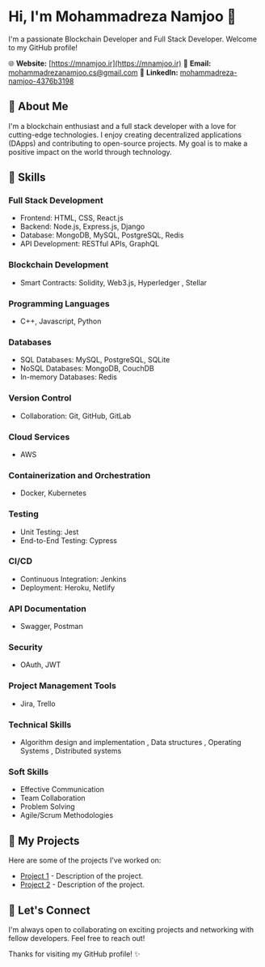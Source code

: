 # Hi, I'm Mohammadreza Namjoo 👋

I'm a passionate Blockchain Developer and Full Stack Developer. Welcome to my GitHub profile!

🌐 **Website:** [https://mnamjoo.ir](https://mnamjoo.ir)
📧 **Email:** [mohammadrezanamjoo.cs@gmail.com](mailto:mohammadrezanamjoo.cs@gmail.com)
📱 **LinkedIn:** [mohammadreza-namjoo-4376b3198](https://www.linkedin.com/in/mohammadreza-namjoo-4376b3198/)

## 🚀 About Me

I'm a blockchain enthusiast and a full stack developer with a love for cutting-edge technologies. I enjoy creating decentralized applications (DApps) and contributing to open-source projects. My goal is to make a positive impact on the world through technology.

## 💼 Skills

### Full Stack Development
- Frontend: HTML, CSS, React.js
- Backend: Node.js, Express.js, Django
- Database: MongoDB, MySQL, PostgreSQL, Redis
- API Development: RESTful APIs, GraphQL

### Blockchain Development
- Smart Contracts: Solidity, Web3.js, Hyperledger , Stellar

### Programming Languages
- C++, Javascript, Python

### Databases
- SQL Databases: MySQL, PostgreSQL, SQLite
- NoSQL Databases: MongoDB, CouchDB
- In-memory Databases: Redis

### Version Control
- Collaboration: Git, GitHub, GitLab

### Cloud Services
- AWS

### Containerization and Orchestration
- Docker, Kubernetes

### Testing
- Unit Testing: Jest 
- End-to-End Testing: Cypress

### CI/CD
- Continuous Integration: Jenkins
- Deployment: Heroku, Netlify

### API Documentation
- Swagger, Postman

### Security
- OAuth, JWT

### Project Management Tools
- Jira, Trello

### Technical Skills
- Algorithm design and implementation , Data structures , Operating Systems , Distributed systems

### Soft Skills
- Effective Communication
- Team Collaboration
- Problem Solving
- Agile/Scrum Methodologies


## 📂 My Projects

Here are some of the projects I've worked on:

- [Project 1](https://github.com/yourusername/project1) - Description of the project.
- [Project 2](https://github.com/yourusername/project2) - Description of the project.

## 🤝 Let's Connect

I'm always open to collaborating on exciting projects and networking with fellow developers. Feel free to reach out!


Thanks for visiting my GitHub profile! ✨

